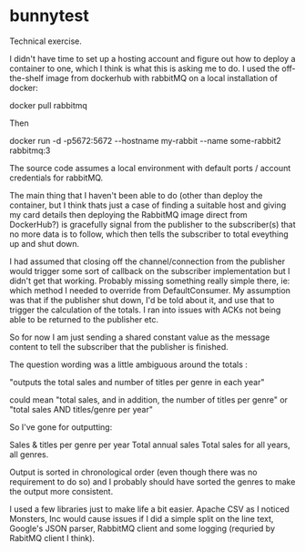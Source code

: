 # bunnytest
Technical exercise.


I didn't have time to set up a hosting account and figure out how to deploy a container to one, which I think is what this is asking me to do.  I used the off-the-shelf image from dockerhub with rabbitMQ on a local installation of docker:

docker pull rabbitmq

Then

docker run -d -p5672:5672 --hostname my-rabbit --name some-rabbit2 rabbitmq:3

The source code assumes a local environment with default ports / account credentials for rabbitMQ.

The main thing that I haven't been able to do (other than deploy the container, but I think thats just a case of finding a suitable host and giving my card details then deploying the RabbitMQ image direct from DockerHub?) is gracefully signal from the publisher to the subscriber(s) that no more data is to follow, which then tells the subscriber to total eveything up and shut down. 

I had assumed that closing off the channel/connection from the publisher would trigger some sort of callback on the subscriber implementation but I didn't get that working.  Probably missing something really simple there, ie: which method I needed to override from DefaultConsumer.  My assumption was that if the publisher shut down, I'd be told about it, and use that to trigger the calculation of the totals.  I ran into issues with ACKs not being able to be returned to the publisher etc.

So for now I am just sending a shared constant value as the message content to tell the subscriber that the publisher is finished.

The question wording was a little ambiguous around the totals :

"outputs the total sales and number of titles per genre in each year"

could mean "total sales, and in addition, the number of titles per genre"
or "total sales AND titles/genre per year"

So I've gone for outputting:

Sales & titles per genre per year
Total annual sales
Total sales for all years, all genres.

Output is sorted in chronological order (even though there was no requirement to do so) and I probably should have sorted the genres to make the output more consistent.

I used a few libraries just to make life a bit easier.  Apache CSV as I noticed Monsters, Inc would cause issues if I did a simple split on the line text, Google's JSON parser, RabbitMQ client and some logging (requried by RabitMQ client I think).

